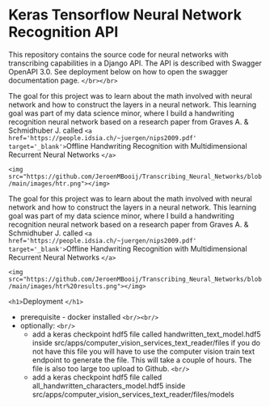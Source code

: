 # Keras Tensorflow Neural Network Recognition API

This repository contains the source code for neural networks with transcribing capabilities in a Django API. The API is described with Swagger OpenAPI 3.0. See deployment below on how to open the swagger documentation page. `</br></br>`

The goal for this project was to learn about the math involved with neural network and how to construct the layers in a neural network. This learning goal was part of my data science minor, where I build a handwriting recognition neural network based on a research paper from Graves A. & Schmidhuber J. called `<a href='https://people.idsia.ch/~juergen/nips2009.pdf' target='_blank'>`Offline Handwriting Recognition with Multidimensional Recurrent Neural Networks `</a>`


`<img src="https://github.com/JeroenMBooij/Transcribing_Neural_Networks/blob/main/images/htr.png"></img>`

The goal for this project was to learn about the math involved with neural network and how to construct the layers in a neural network. This learning goal was part of my data science minor, where I build a handwriting recognition neural network based on a research paper from Graves A. & Schmidhuber J. called `<a href='https://people.idsia.ch/~juergen/nips2009.pdf' target='_blank'>`Offline Handwriting Recognition with Multidimensional Recurrent Neural Networks `</a>`

`<img src="https://github.com/JeroenMBooij/Transcribing_Neural_Networks/blob/main/images/htr%20results.png"></img>`


`<h1>`Deployment `</h1>`

* prerequisite - docker installed `<br/><br/>`
* optionally: `<br/>`
  * add a keras checkpoint hdf5 file called handwritten_text_model.hdf5 inside src/apps/computer_vision_services_text_reader/files if you do not have this file you will have to use the computer vision train text endpoint to generate the file. This will take a couple of hours. The file is also too large too upload to Github. `<br/>`
  * add a keras checkpoint hdf5 file called all_handwritten_characters_model.hdf5 inside src/apps/computer_vision_services_text_reader/files/models
